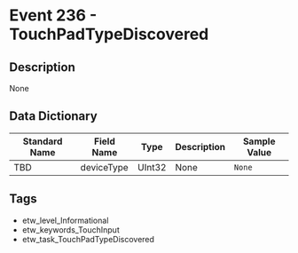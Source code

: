 # Event 236 - TouchPadTypeDiscovered

## Description
None

## Data Dictionary
|Standard Name|Field Name|Type|Description|Sample Value|
|---|---|---|---|---|
|TBD|deviceType|UInt32|None|`None`|

## Tags
* etw_level_Informational
* etw_keywords_TouchInput
* etw_task_TouchPadTypeDiscovered
